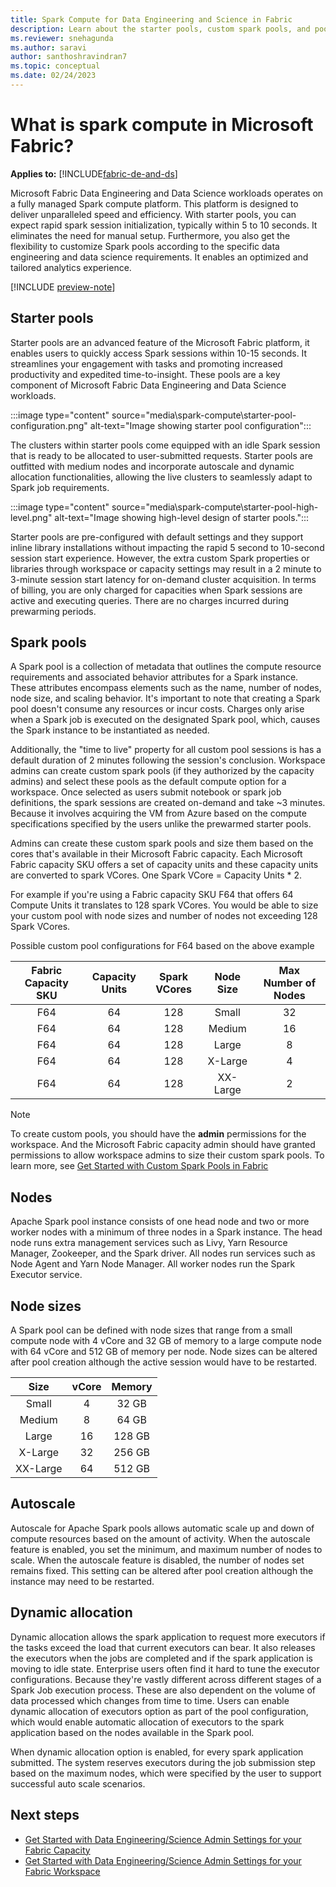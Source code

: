 ```yaml
---
title: Spark Compute for Data Engineering and Science in Fabric
description: Learn about the starter pools, custom spark pools, and pool configurations for data engineering and science workloads in Fabric
ms.reviewer: snehagunda
ms.author: saravi
author: santhoshravindran7
ms.topic: conceptual
ms.date: 02/24/2023
---
```

# What is spark compute in Microsoft Fabric?

**Applies to:** [!INCLUDE[fabric-de-and-ds](includes/fabric-de-and-ds.md)]

Microsoft Fabric Data Engineering and Data Science workloads operates on a fully managed Spark compute platform. This platform is designed to deliver unparalleled speed and efficiency. With starter pools, you can expect rapid spark session initialization, typically within 5 to 10 seconds. It eliminates the need for manual setup. Furthermore, you also get the flexibility to customize Spark pools according to the specific data engineering and data science requirements. It enables an optimized and tailored analytics experience.

[!INCLUDE [preview-note](../includes/preview-note.md)]

## Starter pools

Starter pools are an advanced feature of the Microsoft Fabric platform, it enables users to quickly access Spark sessions within 10-15 seconds. It streamlines your engagement with tasks and promoting increased productivity and expedited time-to-insight. These pools are a key component of Microsoft Fabric Data Engineering and Data Science workloads.

:::image type="content" source="media\spark-compute\starter-pool-configuration.png" alt-text="Image showing starter pool configuration":::

The clusters within starter pools come equipped with an idle Spark session that is ready to be allocated to user-submitted requests. Starter pools are outfitted with medium nodes and incorporate autoscale and dynamic allocation functionalities, allowing the live clusters to seamlessly adapt to Spark job requirements.

:::image type="content" source="media\spark-compute\starter-pool-high-level.png" alt-text="Image showing high-level design of starter pools.":::

Starter pools are pre-configured with default settings and they support inline library installations without impacting the rapid 5 second to 10-second session start experience. However, the extra custom Spark properties or libraries through workspace or capacity settings may result in a 2 minute to 3-minute session start latency for on-demand cluster acquisition. In terms of billing, you are only charged for capacities when Spark sessions are active and executing queries. There are no charges incurred during prewarming periods.

## Spark pools

A Spark pool is a collection of metadata that outlines the compute resource requirements and associated behavior attributes for a Spark instance. These attributes encompass elements such as the name, number of nodes, node size, and scaling behavior. It's important to note that creating a Spark pool doesn't consume any resources or incur costs. Charges only arise when a Spark job is executed on the designated Spark pool, which, causes the Spark instance to be instantiated as needed.

Additionally, the "time to live" property for all custom pool sessions is has a default duration of 2 minutes following the session's conclusion. Workspace admins can create custom spark pools (if they authorized by the capacity admins) and select these pools as the default compute option for a workspace. Once selected as users submit notebook or spark job definitions, the spark sessions are created on-demand and take ~3 minutes. Because it involves acquiring the VM from Azure based on the compute specifications specified by the users unlike the prewarmed starter pools.

Admins can create these custom spark pools and size them based on the cores that's available in their Microsoft Fabric capacity. Each Microsoft Fabric capacity SKU offers a set of capacity units and these capacity units are converted to spark VCores. One Spark VCore = Capacity Units * 2.

For example if you're using a Fabric capacity SKU F64 that offers 64 Compute Units it translates to 128 spark VCores. You would be able to size your custom pool with node sizes and number of nodes not exceeding 128 Spark VCores.

Possible custom pool configurations for F64 based on the above example

|Fabric Capacity SKU| Capacity Units|Spark VCores|Node Size|Max Number of Nodes|
|:-----:|:-----:|:------:|:-----:|:-----:|
|F64 |64|128|Small|32|
|F64 |64|128|Medium|16|
|F64 |64|128|Large|8|
|F64 |64|128|X-Large|4|
|F64 |64|128|XX-Large|2|

> [!NOTE]
> To create custom pools, you should have the **admin** permissions for the workspace. And the Microsoft Fabric capacity admin should have granted permissions to allow workspace admins to size their custom spark pools. To learn more, see [Get Started with Custom Spark Pools in Fabric](create-custom-spark-pools.md)

## Nodes

Apache Spark pool instance consists of one head node and two or more worker nodes with a minimum of three nodes in a Spark instance. The head node runs extra management services such as Livy, Yarn Resource Manager, Zookeeper, and the Spark driver. All nodes run services such as Node Agent and Yarn Node Manager. All worker nodes run the Spark Executor service.

## Node sizes

A Spark pool can be defined with node sizes that range from a small compute node with 4 vCore and 32 GB of memory to a large compute node with 64 vCore and 512 GB of memory per node. Node sizes can be altered after pool creation although the active session would have to be restarted.

|Size| vCore|Memory|
|:-----:|:-----:|:------:|
|Small |4|32 GB|
|Medium |8|64 GB|
|Large |16|128 GB|
|X-Large |32|256 GB|
|XX-Large |64|512 GB|

## Autoscale

Autoscale for Apache Spark pools allows automatic scale up and down of compute resources based on the amount of activity. When the autoscale feature is enabled, you set the minimum, and maximum number of nodes to scale. When the autoscale feature is disabled, the number of nodes set remains fixed. This setting can be altered after pool creation although the instance may need to be restarted.

## Dynamic allocation

Dynamic allocation allows the spark application to request more executors if the tasks exceed the load that current executors can bear. It also releases the executors when the jobs are completed and if the spark application is moving to idle state. Enterprise users often find it hard to tune the executor configurations. Because they're vastly different across different stages of a Spark Job execution process. These are also dependent on the volume of data processed which changes from time to time. Users can enable dynamic allocation of executors option as part of the pool configuration, which would enable automatic allocation of executors to the spark application based on the nodes available in the Spark pool.

When dynamic allocation option is enabled, for every spark application submitted. The system reserves executors during the job submission step based on the maximum nodes, which were specified by the user to support successful auto scale scenarios.

## Next steps

* [Get Started with Data Engineering/Science Admin Settings for your Fabric Capacity](capacity-settings-overview.md)
* [Get Started with Data Engineering/Science Admin Settings for your Fabric Workspace](workspace-admin-settings.md)
